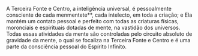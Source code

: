 ﻿A Terceira Fonte e Centro, a inteligência universal, é pessoalmente consciente de cada menmentete**, cada intelecto, em toda a criação; e Ela mantém um contato pessoal e perfeito com todas as criaturas físicas, moronciais e espirituais dotadas de mente, na vastidão dos universos. Todas essas atividades da mente são controladas pelo circuito absoluto de gravidade da mente, o qual se focaliza na Terceira Fonte e Centro e é uma parte da consciência pessoal do Espírito  Infinito.